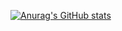 [![Anurag's GitHub stats](https://github-readme-stats.vercel.app/api?username=wtfcolt)](https://github.com/anuraghazra/github-readme-stats)
